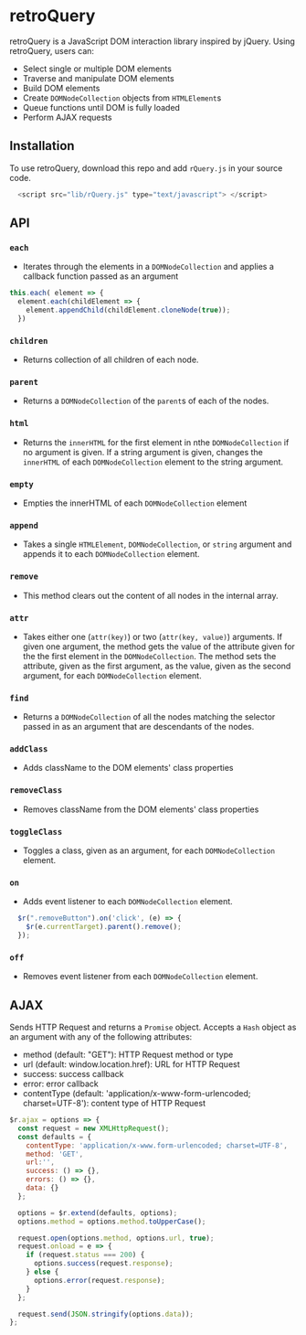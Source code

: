 # retroQuery

retroQuery is a JavaScript DOM interaction library inspired by jQuery. Using retroQuery, users can:
  * Select single or multiple DOM elements
  * Traverse and manipulate DOM elements
  * Build DOM elements
  * Create `DOMNodeCollection` objects from `HTMLElement`s
  * Queue functions until DOM is fully loaded
  * Perform AJAX requests

## Installation
To use retroQuery, download this repo and add `rQuery.js` in your source code.

```js
  <script src="lib/rQuery.js" type="text/javascript"> </script>
```

## API

### `each`
  * Iterates through the elements in a `DOMNodeCollection` and applies a callback function passed as an argument

  ```js
  this.each( element => {
    element.each(childElement => {
      element.appendChild(childElement.cloneNode(true));
    })
  ```

### `children`
  * Returns collection of all children of each node.

### `parent`
  * Returns a `DOMNodeCollection` of the `parent`s of each of the nodes.

### `html`
  * Returns the `innerHTML` for the first element in nthe `DOMNodeCollection` if no argument is given. If a string argument is given, changes the `innerHTML` of each `DOMNodeCollection` element to the string argument.

### `empty`
  * Empties the innerHTML of each `DOMNodeCollection` element

### `append`
  * Takes a single `HTMLElement`, `DOMNodeCollection`, or `string` argument and appends it to each `DOMNodeCollection` element.

### `remove`
  * This method clears out the content of all nodes in the internal array.


### `attr`
  * Takes either one (`attr(key)`) or two (`attr(key, value)`) arguments.  If given one argument, the method gets the value of the attribute given for the the first element in the `DOMNodeCollection`.  The method sets the attribute, given as the first argument, as the value, given as the second argument, for each `DOMNodeCollection` element.  

### `find`
  * Returns a `DOMNodeCollection` of all the nodes matching the selector passed in as an argument that are descendants of the nodes.

### `addClass`
  * Adds className to the DOM elements' class properties

### `removeClass`
  * Removes className from the DOM elements' class properties

### `toggleClass`
  * Toggles a class, given as an argument, for each `DOMNodeCollection` element.

### `on`
  * Adds event listener to each `DOMNodeCollection` element.  

  ```js
    $r(".removeButton").on('click', (e) => {
      $r(e.currentTarget).parent().remove();
    });
  ```

### `off`
  * Removes event listener from each `DOMNodeCollection` element.  

## AJAX

Sends HTTP Request and returns a `Promise` object.  Accepts a `Hash` object as an argument with any of the following attributes:
  * method (default: "GET"): HTTP Request method or type
  * url (default: window.location.href): URL for HTTP Request
  * success: success callback
  * error: error callback
  * contentType (default: 'application/x-www-form-urlencoded; charset=UTF-8'): content type of HTTP Request


```js
$r.ajax = options => {
  const request = new XMLHttpRequest();
  const defaults = {
    contentType: 'application/x-www.form-urlencoded; charset=UTF-8',
    method: 'GET',
    url:'',
    success: () => {},
    errors: () => {},
    data: {}
  };

  options = $r.extend(defaults, options);
  options.method = options.method.toUpperCase();

  request.open(options.method, options.url, true);
  request.onload = e => {
    if (request.status === 200) {
      options.success(request.response);
    } else {
      options.error(request.response);
    }
  };

  request.send(JSON.stringify(options.data));
};
```
